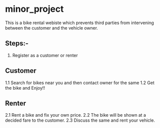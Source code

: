 # minor_project
This is a bike rental webiste which prevents third parties from intervening between the customer and the vehicle owner.

## Steps:-
1. Register as a customer or renter

## Customer
  1.1 Search for bikes near you and then contact owner for the same
  1.2 Get the bike and Enjoy!!

## Renter
  2.1 Rent a bike and fix your own price.
  2.2 The bike will be shown at a decided fare to the customer.
  2.3 Discuss the same and rent your vehicle.
